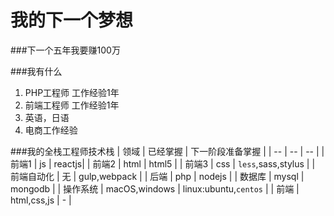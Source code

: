 # 我的下一个梦想

###下一个五年我要赚100万

###我有什么
1. PHP工程师 工作经验1年
2. 前端工程师 工作经验1年
3. 英语，日语
4. 电商工作经验

###我的全栈工程师技术栈
| 领域 | 已经掌握 | 下一阶段准备掌握 | 
| -- | -- | -- |
| 前端1 | js | reactjs|
| 前端2 | html | html5 |
| 前端3 | css | `less`,sass,stylus |
| 前端自动化 | 无 | gulp,webpack |
| 后端 | php | nodejs |
| 数据库 | mysql | mongodb |
| 操作系统 | macOS,windows | linux:ubuntu,`centos` |
| 前端 | html,css,js | - |